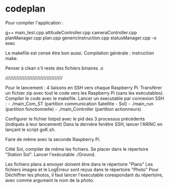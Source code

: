 # codeplan

Pour compiler l'application :

g++ main_test.cpp attitudeController.cpp cameraController.cpp planManager.cpp plan.cpp genericInstruction.cpp statusManager.cpp -o exec

Le makefile est censé être bon aussi.
Compilation générale :
instruction make.

Penser à clean s'il reste des fichiers binaires .o

////////////////////////////////////

Pour le lancement : 
4 liaisons en SSH vers chaque Raspberry Pi.
Transférer un fichier zip avec tout le code vers les Raspberry Pi (sans les exécutables).
Compiler le code avec le makefile.
Lancer un executable par connexion SSH :
	- ./main_Com_ST (partition communication Satellite - Sol)
	- ./main_run (partition fonctionnelle)
	- ./main_Controller (partition actionneurs)

Configurer le fichier listpid avec le pid des 3 processus précédents (indiqués à leur lancement)
Dans la dernière fenêtre SSH, lancer l'ARINC en lançant le script goK.sh.

Faire de même avec la seconde Raspberry Pi.


Côté Sol, compiler de même les fichiers. 
Se placer dans le répertoire "Station Sol".
Lancer l'exécutable ./Ground.

Les fichiers plans à envoyer doivent être dans le répertoire "Plans"
Les fichiers images et le LogErreur sont reçus dans le répertoire "Photo"
Pour Déchiffrer les photos, il faut lancer l'executable corespondant du répertoire, avec comme argument le nom de la photo.


